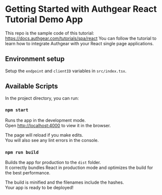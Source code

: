 # Getting Started with Authgear React Tutorial Demo App

This repo is the sample code of this tutorial: https://docs.authgear.com/tutorials/spa/react
You can follow the tutorial to learn how to integrate Authgear with your React single page applications.

## Environment setup

Setup the `endpoint` and `clientID` variables in `src/index.tsx`.

## Available Scripts

In the project directory, you can run:

### `npm start`

Runs the app in the development mode.\
Open [http://localhost:4000](http://localhost:4000) to view it in the browser.

The page will reload if you make edits.\
You will also see any lint errors in the console.

### `npm run build`

Builds the app for production to the `dist` folder.\
It correctly bundles React in production mode and optimizes the build for the best performance.

The build is minified and the filenames include the hashes.\
Your app is ready to be deployed!
